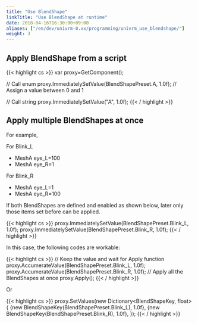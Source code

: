 ```yaml
---
title: "Use BlendShape"
linkTitle: "Use BlendShape at runtime"
date: 2018-04-16T16:30:00+09:00
aliases: ["/en/dev/univrm-0.xx/programming/univrm_use_blendshape/"]
weight: 3
---
```


## Apply BlendShape from a script

{{< highlight cs >}}
var proxy=GetComponent<VRMBlendShapeProxy>();

// Call enum 
proxy.ImmediatelySetValue(BlendShapePreset.A, 1.0f); // Assign a value between 0 and 1

// Call string
proxy.ImmediatelySetValue("A", 1.0f);
{{< / highlight >}}

## Apply multiple BlendShapes at once

For example,

For Blink_L

* MeshA eye_L=100
* MeshA eye_R=1

For Blink_R

* MeshA eye_L=1
* MeshA eye_R=100

If both BlendShapes are defined and enabled as shown below, later only those items set before can be applied.

{{< highlight cs >}}
proxy.ImmediatelySetValue(BlendShapePreset.Blink_L, 1.0f);
proxy.ImmediatelySetValue(BlendShapePreset.Blink_R, 1.0f);
{{< / highlight >}}

In this case, the following codes are workable:

{{< highlight cs >}}
// Keep the value and wait for Apply function
proxy.AccumerateValue(BlendShapePreset.Blink_L, 1.0f);
proxy.AccumerateValue(BlendShapePreset.Blink_R, 1.0f);
// Apply all the BlendShapes at once
proxy.Apply();
{{< / highlight >}}

Or

{{< highlight cs >}}
proxy.SetValues(new Dictionary<BlendShapeKey, float>
{
    {new BlendShapeKey(BlendShapePreset.Blink_L), 1.0f},
    {new BlendShapeKey(BlendShapePreset.Blink_R), 1.0f},
});
{{< / highlight >}}